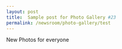 ```yaml
---
layout: post
title:  Sample post for Photo Gallery #23
permalink: /newsroom/photo-gallery/test
---
```

New Photos for everyone
